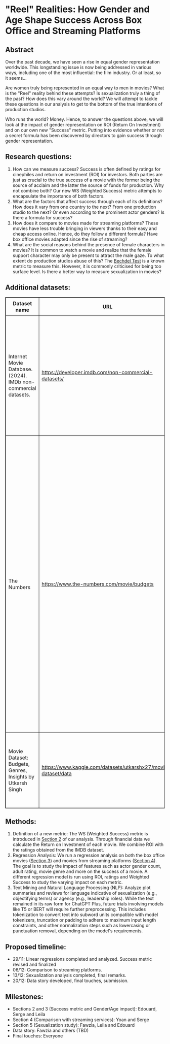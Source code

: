 # "Reel" Realities: How Gender and Age Shape Success Across Box Office and Streaming Platforms
## Abstract

Over the past decade, we have seen a rise in equal gender representation worldwide. This longstanding issue is now being addressed in various ways, including one of the most influential: the film industry. Or at least, so it seems...

Are women truly being represented in an equal way to men in movies? What is the "Reel" reality behind these attempts? Is sexualization truly a thing of the past? How does this vary around the world? We will attempt to tackle these questions in our analysis to get to the bottom of the true intentions of production studios.

Who runs the world? Money. Hence, to answer the questions above, we will look at the impact of gender representation on ROI (Return On Investment) and on our own new "Success" metric. Putting into evidence whether or not a secret formula has been discovered by directors to gain success through gender representation.

## Research questions:
1. How can we measure success? Success is often defined by ratings for cinephiles and return on investment (ROI) for investors. Both parties are just as crucial to the true success of a movie with the former being the source of acclaim and the latter the source of funds for production. Why not combine both? Our new WS (Weighted Success) metric attempts to encapsulate the importance of both factors.
2. What are the factors that affect success through each of its definitions? How does it vary from one country to the next? From one production studio to the next? Or even according to the prominent actor genders? Is there a formula for success?
3. How does it compare to movies made for streaming platforms? These movies have less trouble bringing in viewers thanks to their easy and cheap access online. Hence, do they follow a different formula? Have box office movies adapted since the rise of streaming?
4. What are the social reasons behind the presence of female characters in movies? It is common to watch a movie and realize that the female support character may only be present to attract the male gaze. To what extent do production studios abuse of this? The [Bechdel Test](https://www.merriam-webster.com/dictionary/Bechdel%20Test) is a known metric to measure this. However, it is commonly criticised for being too surface level. Is there a better way to measure sexualization in movies?

## Additional datasets:
<table style="border: 1px solid; border-collapse: collapse; width: 100%;">
  <tr>
    <th style="border: 1px solid; padding: 8px;">Dataset name</th>
    <th style="border: 1px solid; padding: 8px;">URL</th>
    <th style="border: 1px solid; padding: 8px;">Comments</th>
  </tr>
  <tr>
    <td style="border: 1px solid; padding: 8px;">Internet Movie Database. (2024). IMDb non-commercial datasets.</td>
    <td style="border: 1px solid; padding: 8px;"><a href="https://developer.imdb.com/non-commercial-datasets/">https://developer.imdb.com/non-commercial-datasets/</a></td>
    <td style="border: 1px solid; padding: 8px;">The IMDB dataset is used to get information that was missing within the CMU dataset. We mainly extracted movie ratings, runtimes, adult ratings and crew information.</td>
  </tr>
  <tr>
    <td style="border: 1px solid; padding: 8px;">The Numbers</td>
    <td style="border: 1px solid; padding: 8px;"><a href="https://www.the-numbers.com/movie/budgets">https://www.the-numbers.com/movie/budgets</a></td>
    <td style="border: 1px solid; padding: 8px;">The "The Numbers" dataset gives us budget information about the movies allowing us to estimate the ROI. It is important to note "Budget numbers for movies can be both difficult to find and unreliable." "The data we have is, to the best of our knowledge, accurate but there are gaps and disputed figures." quoted from the website. We were however only able to obtain a free sample of the dataset as we had to pay to get the complete file.</td>
  </tr>
  <tr>
    <td style="border: 1px solid; padding: 8px;">Movie Dataset: Budgets, Genres, Insights by Utkarsh Singh</td>
    <td style="border: 1px solid; padding: 8px;"><a href="https://www.kaggle.com/datasets/utkarshx27/movies-dataset/data">https://www.kaggle.com/datasets/utkarshx27/movies-dataset/data</a></td>
    <td style="border: 1px solid; padding: 8px;">This dataset obtained from Kaggle allows us to complete some more missing budget rows.</td>
  </tr>
</table>

## Methods:
1. Definition of a new metric: The WS (Weighted Success) metric is introduced in [Section 2](results.ipynb#2-our-success-metric) of our analysis. Through financial data we calculate the Return on Investment of each movie. We combine ROI with the ratings obtained from the IMDB dataset.
2. Regression Analysis: We run a regression analysis on both the box office movies ([Section 3](results.ipynb#3-gender-and-age-vs-success)) and movies from streaming platforms ([Section 4](results.ipynb#4-how-does-it-compare-to-streaming-platforms)). The goal is to study the impact of features such as actor gender count, adult rating, movie genre and more on the success of a movie. A different regression model is run using ROI, ratings and Weighted Success to study the varying impact on each metric.
3. Text Mining and Natural Language Processing (NLP): Analyze plot summaries and reviews for language indicative of sexualization (e.g., objectifying terms) or agency (e.g., leadership roles).
   While the text remained in its raw form for ChatGPT Plus, future trials involving models like T5 or BERT will require further preprocessing. This includes tokenization to convert text into subword units compatible with model tokenizers, truncation or padding to adhere to maximum input length constraints, and other normalization steps such as lowercasing or punctuation removal, depending on the model's requirements.

## Proposed timeline:
- 29/11: Linear regressions completed and analyzed. Success metric revised and finalized
- 06/12: Comparison to streaming platforms.
- 13/12: Sexualization analysis completed, final remarks.
- 20/12: Data story developed, final touches, submission.

## Milestones:
- Sections 2 and 3 (Success metric and Gender/Age impact): Edouard, Serge and Leila
- Section 4 (Comparison with streaming services): Yoan and Serge
- Section 5 (Sexualization study): Fawzia, Leila and Edouard
- Data story: Fawzia and others (TBD)
- Final touches: Everyone